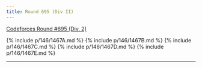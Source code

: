 ```yaml
---
title: Round 695 (Div II)
---
```


[Codeforces Round #695 (Div. 2)](https://codeforces.com/contest/1467)

{% include p/146/1467A.md %}
{% include p/146/1467B.md %}
{% include p/146/1467C.md %}
{% include p/146/1467D.md %}
{% include p/146/1467E.md %}

* * *

<object data='notes/R-695.pdf' width='1000' height='1000' type='application/pdf'/>
